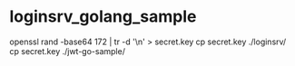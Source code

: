 # loginsrv_golang_sample

openssl rand -base64 172 | tr -d '\n' > secret.key
cp secret.key ./loginsrv/
cp secret.key ./jwt-go-sample/
